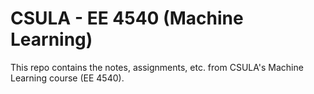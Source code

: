 # CSULA - EE 4540 (Machine Learning)

This repo contains the notes, assignments, etc. from CSULA's Machine Learning
course (EE 4540).
